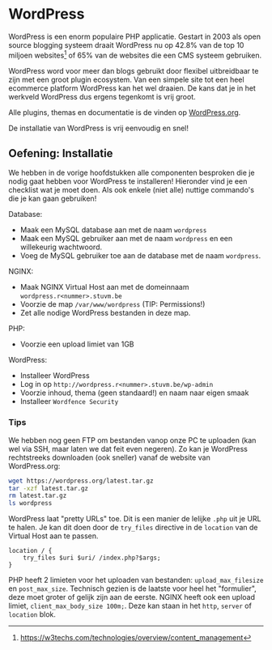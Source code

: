 # WordPress

WordPress is een enorm populaire PHP applicatie. Gestart in 2003 als open source blogging systeem draait WordPress nu op 42.8% van de top 10 miljoen websites[^wpstats] of 65% van de websites die een CMS systeem gebruiken.

WordPress word voor meer dan blogs gebruikt door flexibel uitbreidbaar te zijn met een groot plugin ecosystem. Van een simpele site tot een heel ecommerce platform WordPress kan het wel draaien. De kans dat je in het werkveld WordPress dus ergens tegenkomt is vrij groot.

Alle plugins, themas en documentatie is de vinden op [WordPress.org](https://wordpress.org/).

De installatie van WordPress is vrij eenvoudig en snel!

## Oefening: Installatie

We hebben in de vorige hoofdstukken alle componenten besproken die je nodig gaat hebben voor WordPress te installeren!
Hieronder vind je een checklist wat je moet doen. Als ook enkele (niet alle) nuttige commando's die je kan gaan gebruiken!

Database:

- Maak een MySQL database aan met de naam `wordpress`
- Maak een MySQL gebruiker aan met de naam `wordpress` en een willekeurig wachtwoord.
- Voeg de MySQL gebruiker toe aan de database met de naam `wordpress`.

NGINX:

- Maak NGINX Virtual Host aan met de domeinnaam `wordpress.r<nummer>.stuvm.be`
- Voorzie de map `/var/www/wordpress` (TIP: Permissions!)
- Zet alle nodige WordPress bestanden in deze map.

PHP:

- Voorzie een upload limiet van 1GB

WordPress:

- Installeer WordPress
- Log in op `http://wordpress.r<nummer>.stuvm.be/wp-admin`
- Voorzie inhoud, thema (geen standaard!) en naam naar eigen smaak
- Installeer `Wordfence Security`

### Tips

We hebben nog geen FTP om bestanden vanop onze PC te uploaden (kan wel via SSH, maar laten we dat feit even negeren).
Zo kan je WordPress rechtstreeks downloaden (ook sneller) vanaf de website van WordPress.org:

```bash
wget https://wordpress.org/latest.tar.gz
tar -xzf latest.tar.gz
rm latest.tar.gz
ls wordpress
```

WordPress laat "pretty URLs" toe. Dit is een manier de lelijke `.php` uit je URL te halen.
Je kan dit doen door de `try_files` directive in de `location` van de Virtual Host aan te passen.

```
location / {
    try_files $uri $uri/ /index.php?$args;
}
```

[^wpstats]: https://w3techs.com/technologies/overview/content_management

PHP heeft 2 limieten voor het uploaden van bestanden: `upload_max_filesize` en `post_max_size`. Technisch gezien is de laatste voor heel het "formulier", deze moet groter of gelijk zijn aan de eerste.
NGINX heeft ook een upload limiet, `client_max_body_size 100m;`. Deze kan staan in het `http`, `server` of `location` blok.
